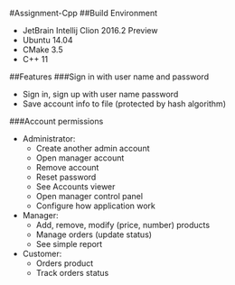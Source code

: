 #Assignment-Cpp
##Build Environment
* JetBrain Intellij Clion 2016.2 Preview
* Ubuntu 14.04
* CMake 3.5
* C++ 11

##Features
###Sign in with user name and password
* Sign in, sign up with user name password
* Save account info to file (protected by hash algorithm)

###Account permissions
* Administrator:
  * Create another admin account
  * Open manager account
  * Remove account
  * Reset password
  * See Accounts viewer
  * Open manager control panel
  * Configure how application work
* Manager:
  * Add, remove, modify (price, number) products
  * Manage orders (update status)
  * See simple report
* Customer:
  * Orders product
  * Track orders status
